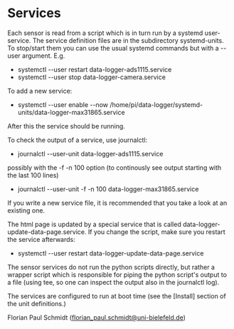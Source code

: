 # Services

Each sensor is read from a script which is in turn run by a systemd user-service. The service definition files are in the subdirectory systemd-units. To stop/start them you can use the usual systemd commands but with a --user argument. E.g.

* systemctl --user restart data-logger-ads1115.service
* systemctl --user stop data-logger-camera.service

To add a new service:

* systemctl --user enable --now /home/pi/data-logger/systemd-units/data-logger-max31865.service

After this the service should be running.

To check the output of a service, use journalctl:

* journalctl --user-unit data-logger-ads1115.service

possibly with the -f -n 100 option (to continously see output starting with the last 100 lines)

* journalctl --user-unit -f -n 100 data-logger-max31865.service

If you write a new service file, it is recommended that you take a look at an existing one.

The html page is updated by a special service that is called data-logger-update-data-page.service. If you change the script, make sure you restart the service afterwards:

* systemctl --user restart data-logger-update-data-page.service

The sensor services do not run the python scripts directly, but rather a wrapper script which is responsible for piping the python script's output to a file (using tee, so one can inspect the output also in the journalctl log).

The services are configured to run at boot time (see the [Install] section of the unit definitions.)

Florian Paul Schmidt (florian_paul.schmidt@uni-bielefeld.de)
 
